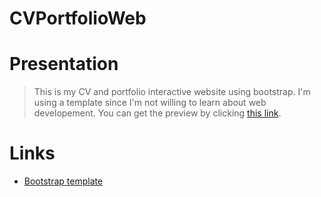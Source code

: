 # CVPortfolioWeb

# Presentation 

>This is my CV and portfolio interactive website using bootstrap. I'm using a template since I'm not willing to learn about web developement. You can get the preview by clicking [this link](https://hanzopgp.github.io/CVPortfolioWeb/).

# Links

- [Bootstrap template](https://startbootstrap.com/theme/stylish-portfolio)
